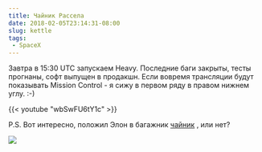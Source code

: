 ```yaml
---
title: Чайник Рассела
date: 2018-02-05T23:14:31-08:00
slug: kettle
tags:
 - SpaceX
---
```


Завтра в 15:30 UTC запускаем Heavy. Последние баги закрыты, тесты прогнаны, софт
выпущен в продакшн. Если вовремя трансляции будут показывать Mission Control - я
сижу в первом ряду в правом нижнем углу. :-)

{{< youtube "wbSwFU6tY1c" >}}

P.S. Вот интересно, положил Элон в багажник [чайник](
https://ru.wikipedia.org/wiki/%D0%A7%D0%B0%D0%B9%D0%BD%D0%B8%D0%BA_%D0%A0%D0%B0%D1%81%D1%81%D0%B5%D0%BB%D0%B0)
, или нет?

[![](/2018/02/fh_demo_tesla_small.jpg)](/2018/02/fh_demo_tesla.jpg)

<!--more-->
